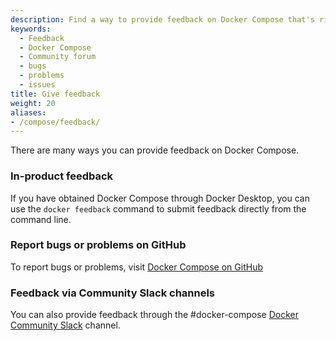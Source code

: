 ```yaml
---
description: Find a way to provide feedback on Docker Compose that's right for you 
keywords:
  - Feedback
  - Docker Compose
  - Community forum
  - bugs
  - problems
  - issues
title: Give feedback
weight: 20
aliases:
- /compose/feedback/
---
```


There are many ways you can provide feedback on Docker Compose.

### In-product feedback

If you have obtained Docker Compose through Docker Desktop, you can use the `docker feedback` command to submit feedback directly from the command line.

<script async id="asciicast-KkC0fFrhV8nAzvXUGqay06UXx" src="https://asciinema.org/a/KkC0fFrhV8nAzvXUGqay06UXx.js"></script>

### Report bugs or problems on GitHub

To report bugs or problems, visit [Docker Compose on GitHub](https://github.com/docker/compose/issues)

### Feedback via Community Slack channels

You can also provide feedback through the #docker-compose [Docker Community Slack](https://dockr.ly/comm-slack) channel. 
